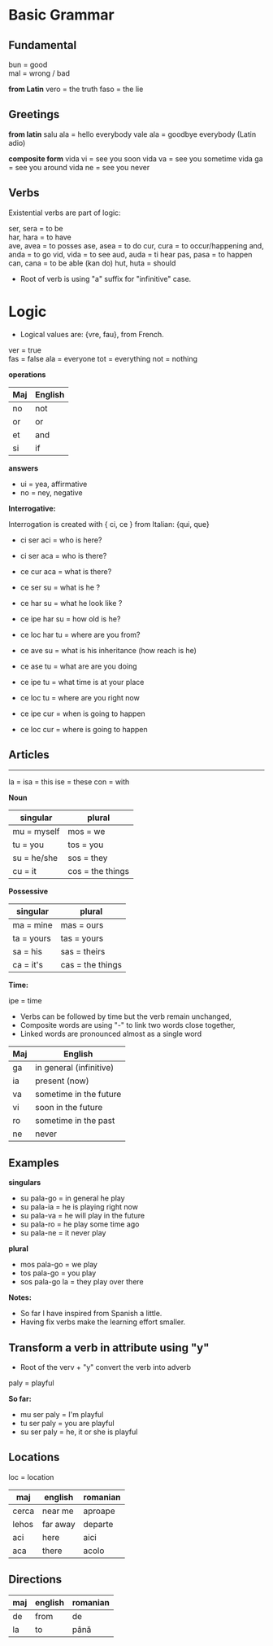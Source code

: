 # Basic Grammar


## Fundamental

bun = good  
mal = wrong / bad

**from Latin**
vero = the truth
faso = the lie   

## Greetings

**from latin**
salu ala = hello   everybody
vale ala = goodbye everybody (Latin adio)

**composite form**
vida vi  = see you soon
vida va  = see you sometime
vida ga  = see you around
vida ne  = see you never

## Verbs

Existential verbs are part of logic:

ser, sera = to be     
har, hara = to have   
ave, avea = to posses 
ase, asea = to do
cur, cura = to occur/happening
and, anda = to go
vid, vida = to see
aud, auda = ti hear
pas, pasa = to happen
can, cana = to be able (kan do)
hut, huta = should 

* Root of verb is using "a" suffix for "infinitive" case.

# Logic

* Logical values are: {vre, fau}, from French.

ver = true   
fas = false
ala = everyone
tot = everything
not = nothing

**operations**

Maj | English
----|--------------------------------
no  | not
or  | or
et  | and
si  | if

**answers**

* ui   = yea, affirmative
* no   = ney, negative 


**Interrogative:**

Interrogation is created with { ci, ce } from Italian: {qui, que}

* ci ser aci     = who is here?
* ci ser aca     = who is there?
* ce cur aca     = what is there?
* ce ser su      = what is he ?
* ce har su      = what he look like ?
* ce ipe har su  = how old is he?
* ce loc har tu  = where are you from?

* ce ave su  = what is his inheritance (how reach is he)
* ce ase tu  = what are are you doing
* ce ipe tu  = what time is at your place
* ce loc tu  = where are you right now
* ce ipe cur = when is going to happen
* ce loc cur = where is going to happen

## Articles
     
---------------------------------------------
la  = 
isa = this
ise = these
con = with

**Noun**

singular      | plural
--------------|-----------------------------
mu = myself   | mos = we
tu = you      | tos = you
su = he/she   | sos = they
cu = it       | cos = the things


**Possessive**

singular   | plural
-----------|--------------------------------
ma = mine  | mas = ours
ta = yours | tas = yours
sa = his   | sas = theirs
ca = it's  | cas = the things 

**Time:**

ipe = time

* Verbs can be followed by time but the verb remain unchanged,
* Composite words are using "-" to link two words close together,
* Linked words are pronounced almost as a single word

Maj     | English
--------|--------------------------------
ga      | in general (infinitive)
ia      | present (now)
va      | sometime in the future
vi      | soon in the future
ro      | sometime in the past
ne      | never 

## Examples

**singulars**

* su pala-go = in general he play
* su pala-ia = he is playing right now
* su pala-va = he will play in the future 
* su pala-ro = he play some time ago
* su pala-ne = it never play

**plural**
* mos pala-go = we play 
* tos pala-go = you play
* sos pala-go la = they play over there

**Notes:** 

* So far I have inspired from Spanish a little.
* Having fix verbs make the learning effort smaller.

## Transform a verb in attribute using "y"

* Root of the verv + "y" convert the verb into adverb

paly = playful

**So far:**
* mu ser paly = I'm playful
* tu ser paly = you are playful 
* su ser paly = he, it or she is playful

## Locations

loc = location

maj   | english       | romanian
------|---------------|-----------------
cerca | near me       | aproape
lehos | far away      | departe
aci   | here          | aici
aca   | there         | acolo
      
## Directions

maj   | english       | romanian   
------|---------------|-----------------
de    | from          | de  
la    | to            | până

